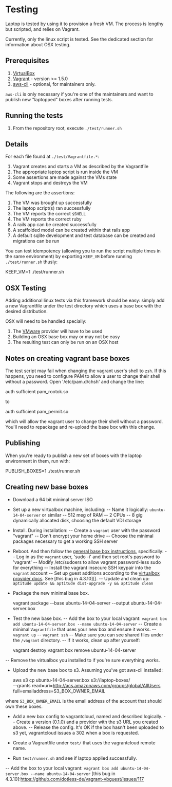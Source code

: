 # Testing

Laptop is tested by using it to provision a fresh VM. The process is lengthy
but scripted, and relies on Vagrant.

Currently, only the linux script is tested. See the dedicated section for
information about OSX testing.

## Prerequisites

1. [VirtualBox][]
2. [Vagrant][] - version >= 1.5.0
3. [aws-cli][] - optional, for maintainers only.

[VirtualBox]: https://www.virtualbox.org/
[Vagrant]: http://www.vagrantup.com/
[aws-cli]: http://docs.aws.amazon.com/cli/latest/userguide/cli-chap-welcome.html

`aws-cli` is only necessary if you're one of the maintainers and want to
publish new "laptopped" boxes after running tests.

## Running the tests

1. From the repository root, execute `./test/runner.sh`

## Details

For each file found at `./test/Vagrantfile.*`:

1. Vagrant creates and starts a VM as described by the Vagrantfile
2. The appropriate laptop script is run inside the VM
3. Some assertions are made against the VMs state
4. Vagrant stops and destroys the VM

The following are the assertions:

1. The VM was brought up successfully
2. The laptop script(s) ran successfully
3. The VM reports the correct `$SHELL`
4. The VM reports the correct ruby
5. A rails app can be created successfully
6. A scaffolded model can be created within that rails app
7. A default sqlite development and test database can be created and migrations can be run

You can test idempotency (allowing you to run the script multiple times in the
same environment) by exporting `KEEP_VM` before running `./test/runner.sh`
thusly:

  KEEP_VM=1 ./test/runner.sh

## OSX Testing

Adding additional linux tests via this framework should be easy: simply
add a new Vagrantfile under the test directory which uses a base box
with the desired distribution.

OSX will need to be handled specially:

1. The [VMware][] provider will have to be used
2. Building an OSX base box may or may not be easy
3. The resulting test can only be run on an OSX host

[VMware]: http://www.vmware.com/

## Notes on creating vagrant base boxes

The test script may fail when changing the vagrant user's shell to `zsh`. If
this happens, you need to configure PAM to allow a user to change their shell
without a password. Open '/etc/pam.d/chsh' and change the line:

  auth		sufficient	pam_rootok.so

to

  auth		sufficient	pam_permit.so

which will allow the vagrant user to change their shell without a password.
You'll need to repackage and re-upload the base box with this change.

## Publishing

When you're ready to publish a new set of boxes with the laptop environment in
them, run with:

  PUBLISH_BOXES=1 ./test/runner.sh

## Creating new base boxes

- Download a 64 bit minimal server ISO
- Set up a new virtualbox machine, including:
-- Name it logically: `ubuntu-14-04-server` or similar
-- 512 meg of RAM
-- 2 CPUs
-- 8 gig dynamically allocated disk, choosing the default VDI storage

- Install. During installation:
-- Create a `vagrant` user with the password "vagrant"
-- Don't encrypt your home drive
-- Choose the minimal packages necessary to get a working SSH server

- Reboot. And then follow the [general base box instructions][], specifically:
-- Log in as the `vagrant` user, 'sudo -i' and then set root's password to 'vagrant'
-- Modify /etc/sudoers to allow vagrant password-less sudo for everything
-- Install the vagrant insecure SSH keypair into the `vagrant` account
-- Set up guest additions according to the [virtualbox provider docs][]. See [this bug in 4.3.10][].
-- Update and clean up: `aptitude update && aptitude dist-upgrade -y && aptitude clean`

- Package the new minimal base box.

   vagrant package --base ubuntu-14-04-server --output ubuntu-14-04-server.box

- Test the new base box.
-- Add the box to your local vagrant: `vagrant box add ubuntu-14-04-server.box --name ubuntu-14-04-server`
-- Create a minimal `Vagrantfile` that uses your new box and ensure it works. 
-- `vagrant up`
-- `vagrant ssh`
-- Make sure you can see shared files under the `/vagrant` directory.
-- If it works, clean up after yourself:

    vagrant destroy
    vagrant box remove ubuntu-14-04-server

-- Remove the virtualbox you installed to if you're sure everything works.

- Upload the new base box to s3. Assuming you've got aws-cli installed:

   aws s3 cp ubuntu-14-04-server.box s3://laptop-boxes/ \
     --grants read=uri=http://acs.amazonaws.com/groups/global/AllUsers full=emailaddress=S3_BOX_OWNER_EMAIL

where `S3_BOX_OWNER_EMAIL` is the email address of the account that should own these boxes.

- Add a new box config to vagrantcloud, named and described logically.
-- Create a version (0.1.0) and a provider with the s3 URL you created above.
-- Release the config. It's OK if the box hasn't been uploaded to s3 yet, vagrantcloud issues a 302 when a box is requested.

- Create a Vagrantfile under `test/` that uses the vagrantcloud remote name.
- Run `test/runner.sh` and see if laptop applied successfully.

[general base box instructions]:http://docs.vagrantup.com/v2/boxes/base.html
[virtualbox provider docs]:http://docs.vagrantup.com/v2/virtualbox/boxes.html
-- Add the box to your local vagrant: `vagrant box add ubuntu-14-04-server.box --name ubuntu-14-04-server`
[this bug in 4.3.10]:https://github.com/dotless-de/vagrant-vbguest/issues/117
